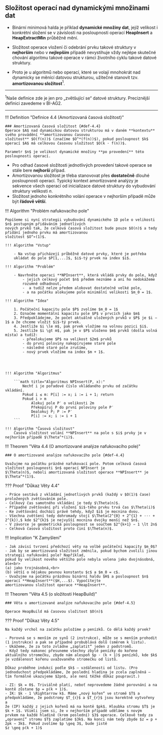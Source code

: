 ## Složitost operací nad dynamickými množinami dat

- Binární minimová halda je příklad **dynamické množiny dat**, jejíž velikost i konkrétní složení se v závislosti na
  posloupnosti operací **HeapInsert** a **HeapExtractMin** průběžně mění.

- Složitost operace vložení či odebrání prvku takové struktury v **nejhorším** nebo v **nejlepším** případě nevystihuje
  vždy nejlépe skutečné chování algoritmu takové operace v rámci životního cyklu takové datové struktury.

- Proto je u algoritmů nebo operací, které se volají mnohokrát nad dynamicky se měnící datovou strukturou, užitečné
  stanovit tzv. **amortizovanou složitost**$^1$.

---

$^1$Naše definice zde je jen pro „zvětšující se“ datové struktury. Preciznější definici zavedeme v BI-AG2.

---

<a id="def-4.4"></a>
!!! Definition "Definice 4.4 (Amortizovaná časová složitost)"

    ### Amortizovaná časová složitost {#def-4.4}
    Operace $A$ nad dynamickou datovou strukturou má v daném **kontextu** svého provádění **amortizovanou časovou
    složitost** $O(f(n))$ (značíme $O^*(f(n))$), pokud posloupnost $k$ operací $A$ má celkovou časovou složitost $O(k · f(n))$.

    Parametr $n$ je velikost dynamické množiny **po provedení** této posloupnosti operací.

- Pro odhad časové složitosti jednotlivých provedení takové operace se stále bere **nejhorší** případ.
- Amortizovanou složitost je třeba stanovovat přes **dostatečně** dlouhé posloupnosti operací. Typický kontext
  amortizované analýzy je sekvence všech operací od inicializace datové struktury do vybudování struktury velikosti $n$.
- Složitost jednoho konkrétního volání operace v nejhorším případě může být **řádově větší**.

!!! Algorithm "Problém nafukovacího pole"

    Popíšeme si nyní strategii vybudování dynamického 1D pole o velikosti $n$ postupným přidáváním jednotlivých
    nových prvků tak, že celková časová složitost bude pouze $O(n)$ a tedy přidání jednoho prvku má amortizovanou
    složitost $O^∗(1)$.

    !!! Algorithm "Vstup"

        - Na vstup přicházejí průběžně datové prvky, které je potřeba
        ukládat do pole $P[1,...]$, $i$-tý prvek na index $i$.
    
    !!! Algorithm "Problém"

        - Navrhněte operaci **NPInsert**, která vkládá prvky do pole, když
            - jejich celkový počet $n$ předem neznáme a ani ho nedokážeme
            rozumně odhadnout,
            -  a tudíž nelze předem alokovat dostatečně velké pole,
            - a na počátku alokujeme pole minimální velikosti $m_0 = 1$.

    !!! Algorithm "Idea"

        1. Počáteční kapacitu pole $P$ zvolíme $m_0 = 1$
        2. Označme momentální kapacitu pole $P$ v prvcích jako $m$
        3. Předpokládejme, že počet aktuálně uložených prvků v $P$ je $i − 1$ a že chceme vložit $i$-tý prvek.
        4. Jestliže $i \le m$, pak prvek vložíme na volnou pozici $i$.
        5. Jestliže $i \gt m$, pak je v $P$ uloženo $m$ prvků (došla volná místa) a tudíž:
            - přealokujeme $P$ na velikost $2m$ prvků
            - do první poloviny nakopírujeme staré pole
            - následně staré pole zrušíme,
            - nový prvek vložíme na index $m + 1$.




    !!! Algorithm "Algoritmus"

        ```math title="Algoritmus NPInsert(P, x):"
            Nechť i je pořadové číslo vkládaného prvku od začátku vkládání.
            Pokud i ≤ m: P[i] := x; i := i + 1; return
            Pokud i > m
                Alokuj pole P′ o velikosti 2m
                Překopíruj P do první poloviny pole P′
                Dealokuj P; P := P′
                P[i] := x; i := i + 1
        ```

    !!! Algorithm "Časová složitost"
        Časová složitost volání **NPInsert** na pole s $i$ prvky je v nejhorším případě $\Theta^*(i)$.

<a id="def-4.4"></a>
!!! Theorem "Věta 4.4 (O amortizované analýze nafukovacího pole)"

    ### O amortizované analýze nafukovacího pole {#def-4.4}

    Uvažujme na počátku prázdné nafukovací pole. Potom celková časová složitost posloupnosti $n$ operací NPInsert je
    $\Theta(n)$, neboli amortizovaná složitost operace **NPInsert** je $\Theta^*(1)$.

??? Proof "Důkaz Věty 4.4"

    - Práce sestává z vkládání jednotlivých prvků (každý v $O(1)$ čase) proložených zvětšováním pole.
    - Celkový čas samotného vkládání je tedy $\Theta(n)$.
    - Případné zvětšování při vložení $i$-tého prvku trvá čas $\Theta(i)$
    - Ke zvětšování dochází právě tehdy, když $i$ je mocnina dvou.
    - Všechna zvětšení tedy dohromady stojí $\Theta(2^{0} + 2^{1} + ··· + 2^{k}),$ kde $2^{k}$ je nejvyšší mocnina dvojky menší než $n$.
    - V závorce je geometrická posloupnost se součtem $2^{k+1} − 1 \lt 2n$
    - Celková časová složitost proto činí $\Theta(n)$.

!!! Implication "K Zamyšlení"

    - Jak závisí tvrzení předchozí věty na volbě počáteční kapacity $m_0$?
    - Jak by se amortizovaná složitost změnila, pokud bychom zvolili jinou strategii nafukování pole? Například,
    pokud by velikost nového většího pole nebyla volena jako dvojnásobná, ale<br>
    (a) jako trojnásobná,<br>
    (b) větší o nějakou pevnou konstantu $c$ a $m_0 = c$.
    - Uvažujme na počátku prázdnou binární haldu $H$ a posloupnost $n$ operací **HeapInsert**($H,...$). Vypočítejte
    amortizovanou složitost operace **HeapInsert**.

<a id="def-4.5"></a>
!!! Theorem "Věta 4.5 (o složitosti HeapBuild)"

    ### Věta o amortizované analýze nafukovacího pole {#def-4.5}

    Operace HeapBuild má časovou složitost $O(n)$

??? Proof "Důkaz Věty 4.5"

    Na každý vrchol na začátku položíme p penízků. Co dělá každý prvek?
    
    - Porovná se s menším ze synů (2 instrukce), může se s menším prohodit (1 instrukce) a pak se případně probublává dolů (směrem k listu).
    - Ukážeme, že za toto zvládne „zaplatit“ jeden z podstromů.
    - Když tedy nakonec přesuneme všechny zbylé penízky do kořene aktuálního stromečku, zbyde nám alespoň $p · (k + 1)$ penízků, kde $k$ je vzdálenost kořenu uvažovaného stromečku od listů.

    Důkaz proběhne indukcí podle $k$ – vzdálenosti od listu. (Pro jednoduchost předpokládáme, že poslední hladina je zcela zaplněná – tím formálně ukazujeme $2pn$, ale není těžké důkaz poupravit.)

    - ZI: $k = 0$. Triviálně platí, neboť neprovedeme žádné porovnání a na kontě zůstane $p = p(k + 1)$.
    - IK: $k - 1 \Rightarrow k$. Máme „nový kořen“ ve stromě $T$ a předpokládáme, že podstromy $T_{ℓ}$ a $T_{r}$ jsou korektně vytvořeny a
    že (IP) každý z jejich kořenů má na kontě $pk$. Hloubka stromu $T$ je $k + 1$. Všimli jsem si, že v nejhorším případě uděláme s novým
    prvkem na každé hladině (krom poslední) $3$ operace. Celkově tedy za „opravení“ stromu $T$ zaplatíme $3k$. Na konci nám tedy zbyde $z = p + 2pk − 3k$. Pokud zvolíme $p \geq 3$, bude jistě
    $z \geq p(k + 1)$
